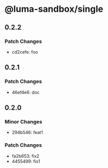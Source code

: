 # @luma-sandbox/single

## 0.2.2

### Patch Changes

- cd2cefe: foo

## 0.2.1

### Patch Changes

- 46ef4e6: doc

## 0.2.0

### Minor Changes

- 294b546: feat1

### Patch Changes

- fa2b653: fix2
- 4455499: fix1
